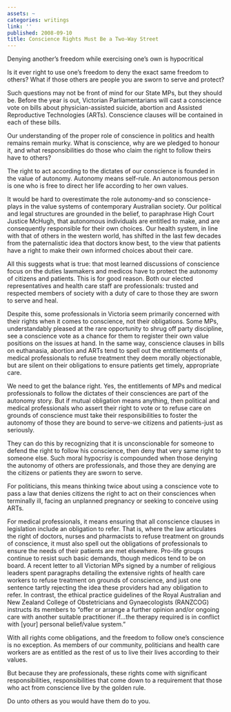 ```yaml
---
assets: ~
categories: writings
link: ''
published: 2008-09-10
title: Conscience Rights Must Be a Two-Way Street
---
```

Denying another’s freedom while exercising one’s own is hypocritical

Is it ever right to use one’s freedom to deny the exact same freedom to
others? What if those others are people you are sworn to serve and
protect?

Such questions may not be front of mind for our State MPs, but they
should be. Before the year is out, Victorian Parliamentarians will cast
a conscience vote on bills about physician-assisted suicide, abortion
and Assisted Reproductive Technologies (ARTs). Conscience clauses will
be contained in each of these bills.

Our understanding of the proper role of conscience in politics and
health remains remain murky. What is conscience, why are we pledged to
honour it, and what responsibilities do those who claim the right to
follow theirs have to others?

The right to act according to the dictates of our conscience is founded
in the value of autonomy. Autonomy means self-rule. An autonomous person
is one who is free to direct her life according to her own values.

It would be hard to overestimate the role autonomy-and so
conscience-plays in the value systems of contemporary Australian
society. Our political and legal structures are grounded in the belief,
to paraphrase High Court Justice McHugh, that autonomous individuals are
entitled to make, and are consequently responsible for their own
choices. Our health system, in line with that of others in the western
world, has shifted in the last few decades from the paternalistic idea
that doctors know best, to the view that patients have a right to make
their own informed choices about their care.

All this suggests what is true: that most learned discussions of
conscience focus on the duties lawmakers and medicos have to protect the
autonomy of citizens and patients. This is for good reason. Both our
elected representatives and health care staff are professionals: trusted
and respected members of society with a duty of care to those they are
sworn to serve and heal.

Despite this, some professionals in Victoria seem primarily concerned
with their rights when it comes to conscience, not their obligations.
Some MPs, understandably pleased at the rare opportunity to shrug off
party discipline, see a conscience vote as a chance for them to register
their own value positions on the issues at hand. In the same way,
conscience clauses in bills on euthanasia, abortion and ARTs tend to
spell out the entitlements of medical professionals to refuse treatment
they deem morally objectionable, but are silent on their obligations to
ensure patients get timely, appropriate care.

We need to get the balance right. Yes, the entitlements of MPs and
medical professionals to follow the dictates of their consciences are
part of the autonomy story. But if mutual obligation means anything,
then political and medical professionals who assert their right to vote
or to refuse care on grounds of conscience must take their
responsibilities to foster the autonomy of those they are bound to
serve-we citizens and patients-just as seriously.

They can do this by recognizing that it is unconscionable for someone to
defend the right to follow his conscience, then deny that very same
right to someone else. Such moral hypocrisy is compounded when those
denying the autonomy of others are professionals, and those they are
denying are the citizens or patients they are sworn to serve.

For politicians, this means thinking twice about using a conscience vote
to pass a law that denies citizens the right to act on their consciences
when terminally ill, facing an unplanned pregnancy or seeking to
conceive using ARTs.

For medical professionals, it means ensuring that all conscience clauses
in legislation include an obligation to refer. That is, where the law
articulates the right of doctors, nurses and pharmacists to refuse
treatment on grounds of conscience, it must also spell out the
obligations of professionals to ensure the needs of their patients are
met elsewhere. Pro-life groups continue to resist such basic demands,
though medicos tend to be on board. A recent letter to all Victorian MPs
signed by a number of religious leaders spent paragraphs detailing the
extensive rights of health care workers to refuse treatment on grounds
of conscience, and just one sentence tartly rejecting the idea these
providers had any obligation to refer. In contrast, the ethical practice
guidelines of the Royal Australian and New Zealand College of
Obstetricians and Gynaecologists (RANZCOG) instructs its members to
“offer or arrange a further opinion and/or ongoing care with another
suitable practitioner if…the therapy required is in conflict with [your]
personal belief/value system.”

With all rights come obligations, and the freedom to follow one’s
conscience is no exception. As members of our community, politicians and
health care workers are as entitled as the rest of us to live their
lives according to their values.

But because they are professionals, these rights come with significant
responsibilities, responsibilities that come down to a requirement that
those who act from conscience live by the golden rule.

Do unto others as you would have them do to you.